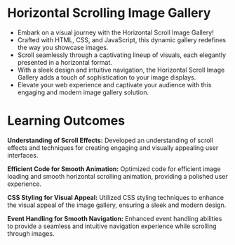# Horizontal Scrolling Image Gallery
* Embark on a visual journey with the Horizontal Scroll Image Gallery!
* Crafted with HTML, CSS, and JavaScript, this dynamic gallery redefines the way you showcase images.
* Scroll seamlessly through a captivating lineup of visuals, each elegantly presented in a horizontal format.
* With a sleek design and intuitive navigation, the Horizontal Scroll Image Gallery adds a touch of sophistication to your image displays.
* Elevate your web experience and captivate your audience with this engaging and modern image gallery solution.

# Learning Outcomes

**Understanding of Scroll Effects:**
Developed an understanding of scroll effects and techniques for creating engaging and visually appealing user interfaces.

**Efficient Code for Smooth Animation:**
Optimized code for efficient image loading and smooth horizontal scrolling animation, providing a polished user experience.  

**CSS Styling for Visual Appeal:**
Utilized CSS styling techniques to enhance the visual appeal of the image gallery, ensuring a sleek and modern design.

**Event Handling for Smooth Navigation:**
Enhanced event handling abilities to provide a seamless and intuitive navigation experience while scrolling through images.
